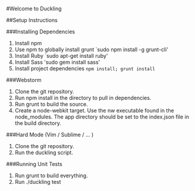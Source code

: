 #Welcome to Duckling

##Setup Instructions

###Installing Dependencies
1. Install npm
2. Use npm to globally install grunt `sudo npm install -g grunt-cli'
3. Install Ruby `sudo apt-get install ruby'
4. Install Sass 'sudo gem install sass'
5. Install project dependencies `npm install; grunt install`

###Webstorm
1. Clone the git repository.
2. Run npm install in the directory to pull in dependencies.
3. Run grunt to build the source.
4. Create a node-webkit target.  Use the nw executable found in the node_modules.  The app directory should be set to the index.json file in the build directory.

###Hard Mode (Vim / Sublime / ... )
1. Clone the git repository.
2. Run the duckling script.

###Running Unit Tests
1. Run grunt to build everything.
2. Run ./duckling test
